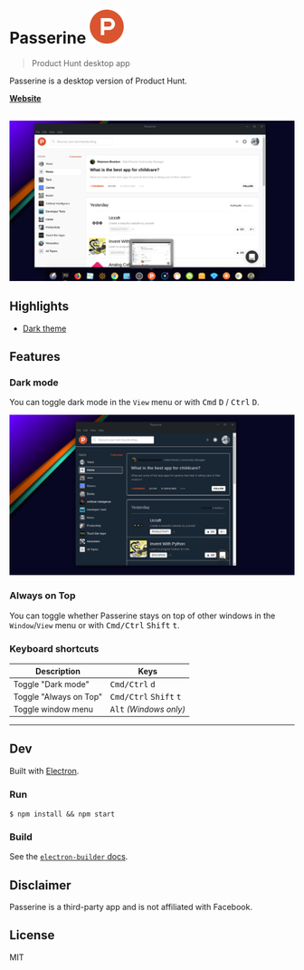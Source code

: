 # Passerine <img src="static/Icon.png" width="60">

> Product Hunt desktop app

Passerine is a desktop version of Product Hunt.

**[Website](https://aviary-apps.github.io/passerine)** &nbsp;&nbsp;

<br>

<a href="https://github.com/sindresorhus/caprine/releases/latest">
	<img src="media/light.png" width="846">
</a>



## Highlights

- [Dark theme](#dark-mode)




## Features

### Dark mode

You can toggle dark mode in the `View` menu or with <kbd>Cmd</kbd> <kbd>D</kbd> / <kbd>Ctrl</kbd> <kbd>D</kbd>.

<img src="media/dark.png" width="846">

### Always on Top

You can toggle whether Passerine stays on top of other windows in the `Window`/`View` menu or with <kbd>Cmd/Ctrl</kbd> <kbd>Shift</kbd> <kbd>t</kbd>.


### Keyboard shortcuts

Description            | Keys
-----------------------| -----------------------
Toggle "Dark mode"     | <kbd>Cmd/Ctrl</kbd> <kbd>d</kbd>
Toggle "Always on Top" | <kbd>Cmd/Ctrl</kbd> <kbd>Shift</kbd> <kbd>t</kbd>
Toggle window menu     | <kbd>Alt</kbd> *(Windows only)*

---


## Dev

Built with [Electron](https://electronjs.org).

### Run

```
$ npm install && npm start
```

### Build

See the [`electron-builder` docs](https://github.com/electron-userland/electron-builder/wiki/Multi-Platform-Build).


## Disclaimer

Passerine is a third-party app and is not affiliated with Facebook.


## License

MIT
